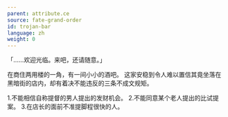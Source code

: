 ```yaml
---
parent: attribute.ce
source: fate-grand-order
id: trojan-bar
language: zh
weight: 0
---
```


「……欢迎光临。来吧，还请随意。」

在商住两用楼的一角，有一间小小的酒吧。
这家安稳到令人难以置信其竟坐落在黑暗街的店内，却有着决不能违反的三条不成文规矩。

1.不能相信自称提督的男人提出的发财机会。
2.不能同意某个老人提出的比试提案。
3.在店长的面前不准提脚程很快的人。
